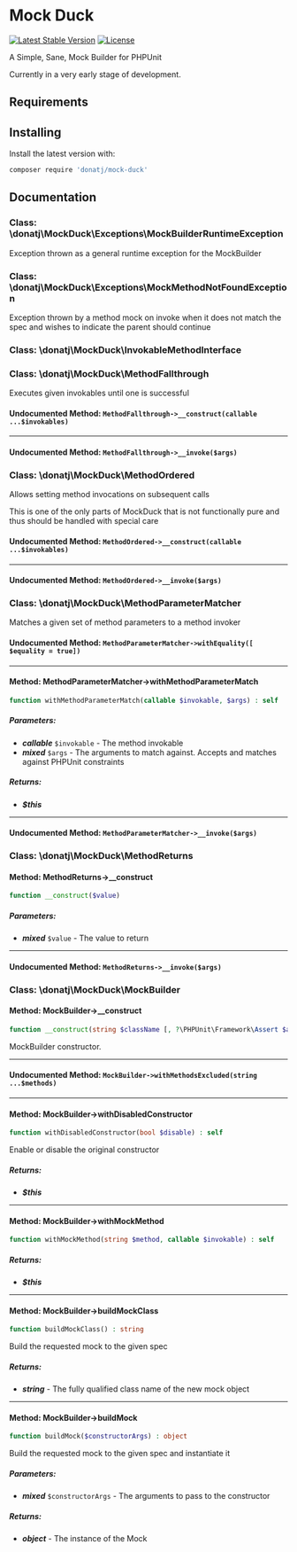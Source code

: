 # Mock Duck

[![Latest Stable Version](https://poser.pugx.org/donatj/mock-duck/version)](https://packagist.org/packages/donatj/mock-duck)
[![License](https://poser.pugx.org/donatj/mock-duck/license)](https://packagist.org/packages/donatj/mock-duck)


A Simple, Sane, Mock Builder for PHPUnit

Currently in a very early stage of development.

## Requirements

## Installing

Install the latest version with:

```bash
composer require 'donatj/mock-duck'
```

## Documentation

### Class: \donatj\MockDuck\Exceptions\MockBuilderRuntimeException

Exception thrown as a general runtime exception for the MockBuilder

### Class: \donatj\MockDuck\Exceptions\MockMethodNotFoundException

Exception thrown by a method mock on invoke when it does not match the spec
and wishes to indicate the parent should continue

### Class: \donatj\MockDuck\InvokableMethodInterface



### Class: \donatj\MockDuck\MethodFallthrough

Executes given invokables until one is successful



#### Undocumented Method: `MethodFallthrough->__construct(callable ...$invokables)`

---

#### Undocumented Method: `MethodFallthrough->__invoke($args)`

### Class: \donatj\MockDuck\MethodOrdered

Allows setting method invocations on subsequent calls

This is one of the only parts of MockDuck that is not functionally pure and
thus should be handled with special care



#### Undocumented Method: `MethodOrdered->__construct(callable ...$invokables)`

---

#### Undocumented Method: `MethodOrdered->__invoke($args)`

### Class: \donatj\MockDuck\MethodParameterMatcher

Matches a given set of method parameters to a method invoker



#### Undocumented Method: `MethodParameterMatcher->withEquality([ $equality = true])`

---

#### Method: MethodParameterMatcher->withMethodParameterMatch

```php
function withMethodParameterMatch(callable $invokable, $args) : self
```

##### Parameters:

- ***callable*** `$invokable` - The method invokable
- ***mixed*** `$args` - The arguments to match against. Accepts and matches against PHPUnit constraints

##### Returns:

- ***$this***

---

#### Undocumented Method: `MethodParameterMatcher->__invoke($args)`

### Class: \donatj\MockDuck\MethodReturns

#### Method: MethodReturns->__construct

```php
function __construct($value)
```

##### Parameters:

- ***mixed*** `$value` - The value to return

---

#### Undocumented Method: `MethodReturns->__invoke($args)`

### Class: \donatj\MockDuck\MockBuilder

#### Method: MockBuilder->__construct

```php
function __construct(string $className [, ?\PHPUnit\Framework\Assert $asserter = null])
```

MockBuilder constructor.

---

#### Undocumented Method: `MockBuilder->withMethodsExcluded(string ...$methods)`

---

#### Method: MockBuilder->withDisabledConstructor

```php
function withDisabledConstructor(bool $disable) : self
```

Enable or disable the original constructor

##### Returns:

- ***$this***

---

#### Method: MockBuilder->withMockMethod

```php
function withMockMethod(string $method, callable $invokable) : self
```

##### Returns:

- ***$this***

---

#### Method: MockBuilder->buildMockClass

```php
function buildMockClass() : string
```

Build the requested mock to the given spec

##### Returns:

- ***string*** - The fully qualified class name of the new mock object

---

#### Method: MockBuilder->buildMock

```php
function buildMock($constructorArgs) : object
```

Build the requested mock to the given spec and instantiate it

##### Parameters:

- ***mixed*** `$constructorArgs` - The arguments to pass to the constructor

##### Returns:

- ***object*** - The instance of the Mock